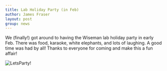 ```yaml
---
title: Lab Holiday Party (in Feb)
author: James Fraser
layout: post
group: news
---
```


We (finally!) got around to having the Wiseman lab holiday party in early Feb. There was food, karaoke, white elephants, and lots of laughing. A good time was had by all! Thanks to everyone for coming and make this a fun affair!

  <img src="/static/img/news/HolidaParty2020.jpg" alt="LetsParty!" class="img-responsive">
